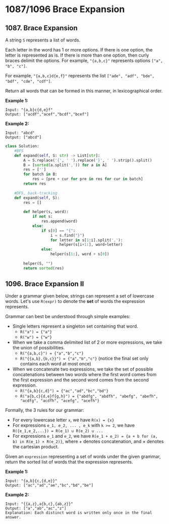 # 1087/1096 Brace Expansion

## 1087. Brace Expansion

A string `S` represents a list of words.

Each letter in the word has 1 or more options.  If there is one option, the letter is represented as is.  If there is more than one option, then curly braces delimit the options.  For example, `"{a,b,c}"` represents options `["a", "b", "c"]`.

For example, `"{a,b,c}d{e,f}"` represents the list `["ade", "adf", "bde", "bdf", "cde", "cdf"]`.

Return all words that can be formed in this manner, in lexicographical order.

**Example 1:**

```text
Input: "{a,b}c{d,e}f"
Output: ["acdf","acef","bcdf","bcef"]
```

**Example 2:**

```text
Input: "abcd"
Output: ["abcd"]
```

```python
class Solution:
    #BFS
    def expand(self, S: str) -> List[str]:
        A = S.replace('{', ' ').replace('}', ' ').strip().split()
        B = [sorted(a.split(',')) for a in A]
        res = ['']
        for batch in B:
            res = [pre + cur for pre in res for cur in batch]
        return res
    
    #DFS, back-tracking
    def expand(self, S):
        res = []
        
        def helper(s, word):
            if not s:
                res.append(word)
            else:
                if s[0] == "{":
                    i = s.find("}")
                    for letter in s[1:i].split(','):
                        helper(s[i+1:], word+letter)
                else:
                    helper(s[1:], word + s[0])
                    
        helper(S, "")
        return sorted(res)
```

## 1096. Brace Expansion II

Under a grammar given below, strings can represent a set of lowercase words.  Let's use `R(expr)` to denote the **set** of words the expression represents.

Grammar can best be understood through simple examples:

* Single letters represent a singleton set containing that word.
  * `R("a") = {"a"}`
  * `R("w") = {"w"}`
* When we take a comma delimited list of 2 or more expressions, we take the union of possibilities.
  * `R("{a,b,c}") = {"a","b","c"}`
  * `R("{{a,b},{b,c}}") = {"a","b","c"}` \(notice the final set only contains each word at most once\)
* When we concatenate two expressions, we take the set of possible concatenations between two words where the first word comes from the first expression and the second word comes from the second expression.
  * `R("{a,b}{c,d}") = {"ac","ad","bc","bd"}`
  * `R("a{b,c}{d,e}f{g,h}") = {"abdfg", "abdfh", "abefg", "abefh", "acdfg", "acdfh", "acefg", "acefh"}`

Formally, the 3 rules for our grammar:

* For every lowercase letter `x`, we have `R(x) = {x}`
* For expressions `e_1, e_2, ... , e_k` with `k >= 2`, we have `R({e_1,e_2,...}) = R(e_1) ∪ R(e_2) ∪ ...`
* For expressions `e_1` and `e_2`, we have `R(e_1 + e_2) = {a + b for (a, b) in R(e_1) × R(e_2)}`, where + denotes concatenation, and × denotes the cartesian product.

Given an `expression` representing a set of words under the given grammar, return the sorted list of words that the expression represents.

**Example 1:**

```text
Input: "{a,b}{c,{d,e}}"
Output: ["ac","ad","ae","bc","bd","be"]
```

**Example 2:**

```text
Input: "{{a,z},a{b,c},{ab,z}}"
Output: ["a","ab","ac","z"]
Explanation: Each distinct word is written only once in the final answer.
```

